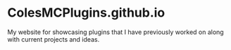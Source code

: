 # ColesMCPlugins.github.io
My website for showcasing plugins that I have previously worked on along with current projects and ideas.
